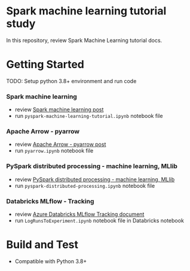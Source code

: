 # Spark machine learning tutorial study
In this repository, review Spark Machine Learning tutorial docs.

# Getting Started
TODO: Setup python 3.8+ environment and run code

### Spark machine learning
- review [Spark machine learning post](https://www.sqler.com/board_MachineLearning_AI_tip_lecture/1102607)
- run `pyspark-machine-learning-tutorial.ipynb` notebook file

### Apache Arrow - pyarrow
- review [Apache Arrow - pyarrow post](https://www.sqler.com/board_CSharp/1102709)
- run `pyarrow.ipynb` notebook file

### PySpark distributed processing - machine learning, MLlib
- review [PySpark distributed processing - machine learning, MLlib](https://www.sqler.com/board_MachineLearning_AI_tip_lecture/1102788)
- run `pyspark-distributed-processing.ipynb` notebook file

### Databricks MLflow - Tracking
- review [Azure Databricks MLflow Tracking document](https://www.sqler.com/board_MachineLearning_AI_tip_lecture/1102917)
- run `LogRunsToExperiment.ipynb` notebook file in Databricks notebook


# Build and Test
- Compatible with Python 3.8+